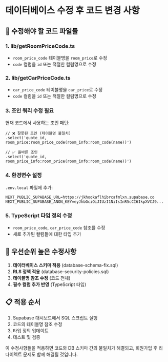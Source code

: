 # 데이터베이스 수정 후 코드 변경 사항

## 🔧 수정해야 할 코드 파일들

### 1. lib/getRoomPriceCode.ts
- `room_price_code` 테이블명을 `room_price`로 수정
- `code` 컬럼을 `id` 또는 적절한 컬럼명으로 수정

### 2. lib/getCarPriceCode.ts  
- `car_price_code` 테이블명을 `car_price`로 수정
- `code` 컬럼을 `id` 또는 적절한 컬럼명으로 수정

### 3. 조인 쿼리 수정 필요
현재 코드에서 사용하는 조인 패턴:
```tsx
// ❌ 잘못된 조인 (테이블명 불일치)
.select('quote_id, room_price:room_price_code(room_info:room_code(name))')

// ✅ 올바른 조인 
.select('quote_id, room_price_info:room_price(room_info:room_code(name))')
```

### 4. 환경변수 설정
`.env.local` 파일에 추가:
```env
NEXT_PUBLIC_SUPABASE_URL=https://jkhookaflhibrcafmlxn.supabase.co
NEXT_PUBLIC_SUPABASE_ANON_KEY=eyJhbGciOiJIUzI1NiIsInR5cCI6IkpXVCJ9...
```

### 5. TypeScript 타입 정의 수정
- `room_price_code`, `car_price_code` 참조를 수정
- 새로 추가된 컬럼들에 대한 타입 추가

## 🚨 우선순위 높은 수정사항

1. **데이터베이스 스키마 적용** (database-schema-fix.sql)
2. **RLS 정책 적용** (database-security-policies.sql) 
3. **테이블명 참조 수정** (코드 전체)
4. **필수 컬럼 추가 반영** (TypeScript 타입)

## 📋 적용 순서

1. Supabase 대시보드에서 SQL 스크립트 실행
2. 코드의 테이블명 참조 수정
3. 타입 정의 업데이트
4. 테스트 및 검증

이 수정사항들을 적용하면 코드와 DB 스키마 간의 불일치가 해결되고, 
회원가입 후 리다이렉트 문제도 함께 해결될 것입니다.
